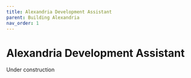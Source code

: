 ```yaml
---
title: Alexandria Development Assistant
parent: Building Alexandria
nav_order: 1
---
```


# Alexandria Development Assistant

Under construction